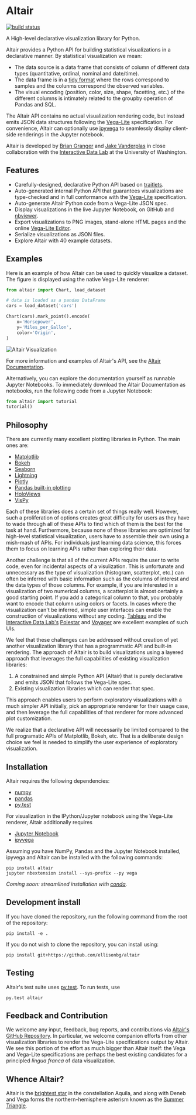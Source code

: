 # Altair

[![build status](http://img.shields.io/travis/ellisonbg/altair/master.svg?style=flat)](https://travis-ci.org/ellisonbg/altair)

A High-level declarative visualization library for Python.

Altair provides a Python API for building statistical visualizations in a declarative
manner. By statistical visualization we mean:

* The data source is a data frame that consists of column of different data types (quantitative, ordinal, nominal and date/time).
* The data frame is in a [tidy format](http://vita.had.co.nz/papers/tidy-data.pdf)
  where the rows correspond to samples and the colunms correspond the observed variables.
* The visual encoding (position, color, size, shape, facetting, etc.) of the different
  columns is intimately related to the groupby operation of Pandas and SQL.

The Altair API contains no actual visualization rendering code, but instead emits JSON
data structures following the [Vega-Lite](https://github.com/vega/vega-lite)
specification. For convenience, Altair can optionally use
[ipyvega](https://github.com/vega/ipyvega) to seamlessly display client-side renderings
in the Jupyter notebook.

Altair is developed by [Brian Granger](https://github.com/ellisonbg) and [Jake Vanderplas](https://github.com/jakevdp) in close collaboration with the [Interactive Data Lab](http://idl.cs.washington.edu/) at the University of Washington.

## Features

* Carefully-designed, declarative Python API based on
  [traitlets](https://github.com/ipython/traitlets).
* Auto-generated internal Python API that guarantees visualizations are type-checked and
  in full conformance with the [Vega-Lite](https://github.com/vega/vega-lite)
  specification.
* Auto-generate Altair Python code from a Vega-Lite JSON spec.
* Display visualizations in the live Jupyter Notebook, on GitHub and
  [nbviewer](http://nbviewer.jupyter.org/).
* Export visualizations to PNG images, stand-alone HTML pages and the online [Vega-Lite
  Editor](https://vega.github.io/vega-editor/?mode=vega-lite).
* Serialize visualizations as JSON files.
* Explore Altair with 40 example datasets.

## Examples

Here is an example of how Altair can be used to quickly visualize a dataset. The figure
is displayed using the native Vega-Lite renderer:

```python
from altair import Chart, load_dataset

# data is loaded as a pandas DataFrame
cars = load_dataset('cars')

Chart(cars).mark_point().encode(
    x='Horsepower',
    y='Miles_per_Gallon',
    color='Origin',
)
```
![Altair Visualization](images/cars.png?raw=true)

For more information and examples of Altair's API, see the [Altair
Documentation](notebooks/01-Index.ipynb).

Alternatively, you can explore the documentation yourself as runnable Jupyter Notebooks.
To immediately download the Altair Documentation as notebooks, run the following code
from a Jupyter Notebook:

```python
from altair import tutorial
tutorial()
```

## Philosophy

There are currently many excellent plotting libraries in Python. The main ones are:

* [Matplotlib](http://matplotlib.org/)
* [Bokeh](http://bokeh.pydata.org/en/latest/)
* [Seaborn](http://stanford.edu/~mwaskom/software/seaborn/#)
* [Lightning](http://lightning-viz.org/)
* [Plotly](https://plot.ly/)
* [Pandas built-in plotting](http://pandas.pydata.org/pandas-docs/stable/visualization.html)
* [HoloViews](http://ioam.github.io/holoviews/)
* [VisPy](http://vispy.org/)

Each of these libraries does a certain set of things really well. However, such a
proliferation of options creates great difficulty for users as they have to wade through
all of these APIs to find which of them is the best for the task at hand. Furthermore,
because none of these libraries are optimized for high-level statistical visualization,
users have to assemble their own using a mish-mash of APIs. For individuals just
learning data science, this forces them to focus on learning APIs rather than exploring
their data.

Another challenge is that all of the current APIs require the user to write code,
even for incidental aspects of a visulization. This is unfortunate and
unnecessary as the type of visualization (histogram, scatterplot, etc.) can often
be inferred with basic information such as the columns of interest and the data
types of those columns. For example, if you are interested in a visualization of
two numerical columns, a scatterplot is almost certainly a good starting point.
If you add a categorical column to that, you probably want to encode that column
using colors or facets. In cases where the visualization can't be inferred,
simple user interfaces can enable the construction of visualizations without any
coding. [Tableau](http://www.tableau.com/) and the [Interactive Data
Lab's](http://idl.cs.washington.edu/)
[Polestar](https://github.com/vega/polestar) and
[Voyager](https://github.com/vega/voyager) are excellent examples of such UIs.

We feel that these challenges can be addressed without creation of yet another
visualization library that has a programmatic API and built-in rendering. The approach
of Altair is to build visualizations using a layered approach that leverages the full
capabilities of existing visualization libraries:

1. A constrained and simple Python API (Altair) that is purely declarative and
emits JSON that follows the Vega-Lite spec.
2. Existing visualization libraries which can render that spec.

This approach enables users to perform exploratory visualizations with a much simpler API initially, pick an appropriate renderer for their usage case, and then leverage the full capabilities of that renderer for more advanced plot customization.

We realize that a declarative API will necessarily be limited compared to the full programatic APIs of Matplotlib, Bokeh, etc. That is a deliberate design choice we feel is needed to simplify the user experience of exploratory visualization.

## Installation

Altair requires the following dependencies:

* [numpy](http://www.numpy.org/)
* [pandas](http://pandas.pydata.org/)
* [py.test](http://pytest.org/latest)

For visualization in the IPython/Jupyter notebook using the Vega-Lite renderer, Altair additionally requires

* [Jupyter Notebook](https://jupyter.readthedocs.io/en/latest/install.html)
* [ipyvega](https://github.com/vega/ipyvega)

Assuming you have NumPy, Pandas and the Jupyter Notebook installed, ipyvega and Altair can be installed with the following commands:

```
pip install altair
jupyter nbextension install --sys-prefix --py vega
```

*Coming soon: streamlined installation with [conda](http://conda.pydata.org/).*

## Development install

If you have cloned the repository, run the following command from the root of the repository:

```
pip install -e .
```

If you do not wish to clone the repository, you can install using:

```
pip install git+https://github.com/ellisonbg/altair
```

## Testing

Altair's test suite uses [py.test](http://pytest.org/latest/).
To run tests, use
```
py.test altair
```

## Feedback and Contribution

We welcome any input, feedback, bug reports, and contributions via [Altair's
GitHub Repository](http://github.com/ellisonbg/altair/). In particular, we
welcome companion efforts from other visualization libraries to render the Vega-Lite
specifications output by Altair. We see this portion of the effort as much bigger
than Altair itself: the Vega and Vega-Lite specifications are perhaps the best
existing candidates for a principled *lingua franca* of data visualization.

## Whence Altair?

Altair is the [brightest star](https://en.wikipedia.org/wiki/Altair) in the constellation Aquila, and along with Deneb and Vega forms the northern-hemisphere asterism known as the [Summer Triangle](https://en.wikipedia.org/wiki/Summer_Triangle).
